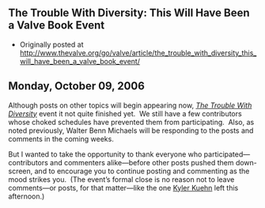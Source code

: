 ## The Trouble With Diversity: This Will Have Been a Valve Book Event

 * Originally posted at http://www.thevalve.org/go/valve/article/the_trouble_with_diversity_this_will_have_been_a_valve_book_event/

##  Monday, October 09, 2006 

Although posts on other topics will begin appearing now, [_The Trouble With Diversity_](http://www.amazon.com/exec/obidos/ASIN/080507841X/diesekoschmar-20) event it not quite finished yet.  We still have a few contributors whose choked schedules have prevented them from participating.  Also, as noted previously, Walter Benn Michaels will be responding to the posts and comments in the coming weeks.    

But I wanted to take the opportunity to thank everyone who participated—contributors and commenters alike—before other posts pushed them down-screen, and to encourage you to continue posting and commenting as the mood strikes you.  (The event’s formal close is no reason not to leave comments—or posts, for that matter—like the one [Kyler Kuehn](http://www.thevalve.org/go/valve/article/the_trouble_with_diversity_alan_wolfe_with_all_due_respect/#11921) left this afternoon.)

